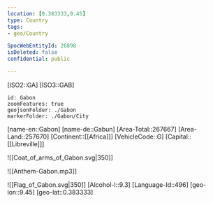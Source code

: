 ```yaml
---
location: [0.383333,9.45]
type: Country
tags:
- geo/Country

SpocWebEntityId: 26898
isDeleted: false
confidential: public

---
```

[ISO2::GA]
[ISO3::GAB]
```leaflet
id: Gabon
zoomFeatures: true
geojsonFolder: ./Gabon
markerFolder: ./Gabon/City
```

[name-en::Gabon]
[name-de::Gabun]
[Area-Total::267667]
[Area-Land::257670]
[Continent::[[Africa]]]
[VehicleCode::G]
[Capital::[[Libreville]]]

![[Coat_of_arms_of_Gabon.svg|350]]

![[Anthem-Gabon.mp3]]

![[Flag_of_Gabon.svg|350]]
[Alcohol-l::9.3]
[Language-Id::496]
[geo-lon::9.45]
[geo-lat::0.383333]

